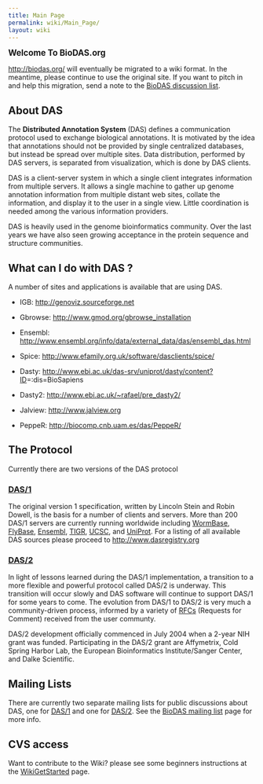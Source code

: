 ```yaml
---
title: Main Page
permalink: wiki/Main_Page/
layout: wiki
---
```


<big>**Welcome To BioDAS.org**</big>

<http://biodas.org/> will eventually be migrated to a wiki format. In
the meantime, please continue to use the original site. If you want to
pitch in and help this migration, send a note to the [BioDAS discussion
list](http://lists.open-bio.org/mailman/listinfo/das2).

About DAS
---------

The <b>Distributed Annotation System</b> (DAS) defines a communication
protocol used to exchange biological annotations. It is motivated by the
idea that annotations should not be provided by single centralized
databases, but instead be spread over multiple sites. Data distribution,
performed by DAS servers, is separated from visualization, which is done
by DAS clients.

DAS is a client-server system in which a single client integrates
information from multiple servers. It allows a single machine to gather
up genome annotation information from multiple distant web sites,
collate the information, and display it to the user in a single view.
Little coordination is needed among the various information providers.

DAS is heavily used in the genome bioinformatics community. Over the
last years we have also seen growing acceptance in the protein sequence
and structure communities.

What can I do with DAS ?
------------------------

A number of sites and applications is available that are using DAS.

-   IGB: <http://genoviz.sourceforge.net>

<!-- -->

-   Gbrowse: <http://www.gmod.org/gbrowse_installation>

<!-- -->

-   Ensembl:
    <http://www.ensembl.org/info/data/external_data/das/ensembl_das.html>

<!-- -->

-   Spice: <http://www.efamily.org.uk/software/dasclients/spice/>

<!-- -->

-   Dasty:
    <http://www.ebi.ac.uk/das-srv/uniprot/dasty/content?ID>=:dis=BioSapiens

<!-- -->

-   Dasty2: <http://www.ebi.ac.uk/~rafael/pre_dasty2/>

<!-- -->

-   Jalview: <http://www.jalview.org>

<!-- -->

-   PeppeR: <http://biocomp.cnb.uam.es/das/PeppeR/>

The Protocol
------------

Currently there are two versions of the DAS protocol

### [DAS/1](/wiki/DAS/1 "wikilink")

The original version 1 specification, written by Lincoln Stein and Robin
Dowell, is the basis for a number of clients and servers. More than 200
DAS/1 servers are currently running worldwide including
[WormBase](http://www.wormbase.org/),
[FlyBase](http://www.flybase.org/), [Ensembl](http://www.ensembl.org/),
[TIGR](http://www.tigr.org/), [UCSC](http://genome.ucsc.edu/), and
[UniProt](http://www.ebi.ac.uk/uniprot-das/). For a listing of all
available DAS sources please proceed to <http://www.dasregistry.org>

### [DAS/2](/wiki/DAS/2 "wikilink")

In light of lessons learned during the DAS/1 implementation, a
transition to a more flexible and powerful protocol called DAS/2 is
underway. This transition will occur slowly and DAS software will
continue to support DAS/1 for some years to come. The evolution from
DAS/1 to DAS/2 is very much a community-driven process, informed by a
variety of [RFCs](/wiki/RFCs "wikilink") (Requests for Comment) received from
the user communty.

DAS/2 development officially commenced in July 2004 when a 2-year NIH
grant was funded. Participating in the DAS/2 grant are Affymetrix, Cold
Spring Harbor Lab, the European Bioinformatics Institute/Sanger Center,
and Dalke Scientific.

Mailing Lists
-------------

There are currently two separate mailing lists for public discussions
about DAS, one for [DAS/1](http://biodas.org/mailman/listinfo/das) and
one for [DAS/2](http://biodas.org/mailman/listinfo/das2). See the
[BioDAS mailing list](http://biodas.org/documents/biodas-lists.html)
page for more info.

CVS access
----------

Want to contribute to the Wiki? please see some beginners instructions
at the [WikiGetStarted](/wiki/WikiGetStarted "wikilink") page.
